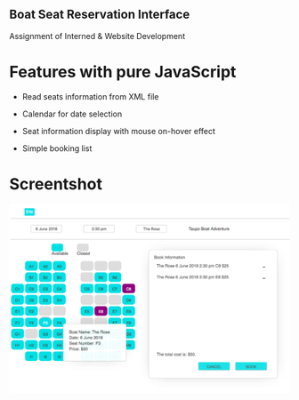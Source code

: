 ## Boat Seat Reservation Interface

Assignment of Interned & Website Development

# Features with pure JavaScript

- Read seats information from XML file

- Calendar for date selection

- Seat information display with mouse on-hover effect

- Simple booking list

# Screentshot

![sc](Boad-Seat-Reservation.png)
